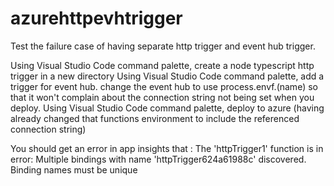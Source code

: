# azurehttpevhtrigger

Test the failure case of having separate http trigger and event hub trigger.

Using Visual Studio Code command palette, create a node typescript http trigger in a new directory
Using Visual Studio Code command palette, add a trigger for event hub.
change the event hub to use process.envf.(name) so that it won't complain about the connection string not being set when you deploy.
Using Visual Studio Code command palette, deploy to azure (having already changed that functions environment to include the referenced connection string)

You should get an error in app insights that :  The 'httpTrigger1' function is in error:  Multiple bindings with name 'httpTrigger624a61988c' discovered.  Binding names must be unique

